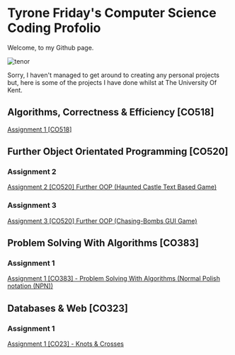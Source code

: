 # Tyrone Friday's Computer Science Coding Profolio

Welcome, to my Github page.

![tenor](https://user-images.githubusercontent.com/74104140/98485844-3857d200-2211-11eb-8e6c-5bd41cc3f02b.gif)

Sorry, I haven't managed to get around to creating any personal projects but, here is some of the projects I have done whilst at The University  Of Kent.


## Algorithms, Correctness & Efficiency [CO518]
[Assignment 1 [CO518]](https://github.com/TyroneKF/A1-Algorithms-Correctness-Efficiency-CO518-)

##   Further Object Orientated Programming [CO520] 
###  Assignment 2
[Assignment 2 [CO520] Further OOP (Haunted Castle  Text Based Game)](https://github.com/TyroneKF/A2-Further-OOP-CO320-)


### Assignment 3 
[Assignment 3 [CO520] Further OOP (Chasing-Bombs GUI Game)](https://github.com/TyroneKF/A3-Further-Object-Orientated-Programming-CO520-)

## Problem Solving With Algorithms [CO383]
###  Assignment 1 

[Assignment 1 [CO383] - Problem Solving With Algorithms  (Normal Polish notation (NPN))](https://github.com/TyroneKF/A3-Problem-Solving-With-Algorithms-CO383-)               

## Databases & Web [CO323]
###  Assignment 1

[Assignment 1 [CO23] - Knots & Crosses](https://github.com/TyroneKF/Assigment-Databases-Web-)               
